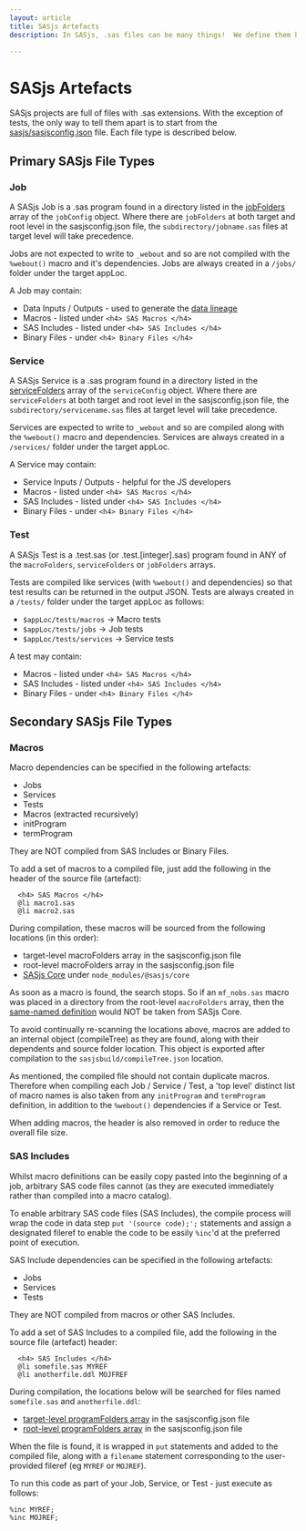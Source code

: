 ```yaml
---
layout: article
title: SASjs Artefacts
description: In SASjs, .sas files can be many things!  We define them here.

---
```


# SASjs Artefacts

SASjs projects are full of files with .sas extensions.  With the exception of tests, the only way to tell them apart is to start from the [sasjs/sasjsconfig.json](/sasjsconfig) file.  Each file type is described below.

## Primary SASjs File Types

### Job

A SASjs Job is a .sas program found in a directory listed in the [jobFolders](https://cli.sasjs.io/sasjsconfig.html#jobConfig_jobFolders) array of the `jobConfig` object.  Where there are `jobFolders` at both target and root level in the sasjsconfig.json file, the `subdirectory/jobname.sas` files at target level will take precedence.

Jobs are not expected to write to `_webout` and so are not compiled with the `%webout()` macro and it's dependencies.  Jobs are always created in a `/jobs/` folder under the target appLoc.

A Job may contain:

* Data Inputs / Outputs - used to generate the [data lineage](/doc/#data-lineage)
* Macros - listed under `<h4> SAS Macros </h4>`
* SAS Includes - listed under `<h4> SAS Includes </h4>`
* Binary Files - under `<h4> Binary Files </h4>`

### Service

A SASjs Service is a .sas program found in a directory listed in the [serviceFolders](https://cli.sasjs.io/sasjsconfig.html#serviceConfig_serviceFolders) array of the `serviceConfig` object.  Where there are `serviceFolders` at both target and root level in the sasjsconfig.json file, the `subdirectory/servicename.sas` files at target level will take precedence.

Services are expected to write to `_webout` and so are compiled along with the `%webout()` macro and dependencies.  Services are always created in a `/services/` folder under the target appLoc.

A Service may contain:

* Service Inputs / Outputs - helpful for the JS developers
* Macros - listed under `<h4> SAS Macros </h4>`
* SAS Includes - listed under `<h4> SAS Includes </h4>`
* Binary Files - under `<h4> Binary Files </h4>`

### Test

A SASjs Test is a .test.sas (or .test.[integer].sas) program found in ANY of the `macroFolders`, `serviceFolders` or `jobFolders` arrays.

Tests are compiled like services (with `%webout()` and dependencies) so that test results can be returned in the output JSON.  Tests are always created in a `/tests/` folder under the target appLoc as follows:

* `$appLoc/tests/macros` -> Macro tests
* `$appLoc/tests/jobs` -> Job tests
* `$appLoc/tests/services` -> Service tests

A test may contain:

* Macros - listed under `<h4> SAS Macros </h4>`
* SAS Includes - listed under `<h4> SAS Includes </h4>`
* Binary Files - under `<h4> Binary Files </h4>`

## Secondary SASjs File Types

### Macros

Macro dependencies can be specified in the following artefacts:

* Jobs
* Services
* Tests
* Macros (extracted recursively)
* initProgram
* termProgram

They are NOT compiled from SAS Includes or Binary Files.

To add a set of macros to a compiled file, just add the following in the header of the source file (artefact):

```
  <h4> SAS Macros </h4>
  @li macro1.sas
  @li macro2.sas
```

During compilation, these macros will be sourced from the following locations (in this order):

* target-level macroFolders array in the sasjsconfig.json file
* root-level macroFolders array in the sasjsconfig.json file
* [SASjs Core](https://core.sasjs.io) under `node_modules/@sasjs/core`

As soon as a macro is found, the search stops.  So if an `mf_nobs.sas` macro was placed in a directory from the root-level `macroFolders` array, then the [same-named definition](https://core.sasjs.io/mf__nobs_8sas.html) would NOT be taken from SASjs Core.

To avoid continually re-scanning the locations above, macros are added to an internal object (compileTree) as they are found, along with their dependents and source folder location.  This object is exported after compilation to the `sasjsbuild/compileTree.json` location.

As mentioned, the compiled file should not contain duplicate macros.  Therefore when compiling each Job / Service / Test, a 'top level' distinct list of macro names is also taken from any `initProgram` and `termProgram` definition, in addition to the `%webout()` dependencies if a Service or Test.

When adding macros, the header is also removed in order to reduce the overall file size.

### SAS Includes

Whilst macro definitions can be easily copy pasted into the beginning of a job, arbitrary SAS code files cannot (as they are executed immediately rather than compiled into a macro catalog).

To enable arbitrary SAS code files (SAS Includes), the compile process will wrap the code in data step `put '(source code);';` statements and assign a designated fileref to enable the code to be easily `%inc`'d at the preferred point of execution.

SAS Include dependencies can be specified in the following artefacts:

* Jobs
* Services
* Tests

They are NOT compiled from macros or other SAS Includes.

To add a set of SAS Includes to a compiled file, add the following in the source file (artefact) header:

```
  <h4> SAS Includes </h4>
  @li somefile.sas MYREF
  @li anotherfile.ddl MOJFREF
```

During compilation, the locations below will be searched for files named `somefile.sas` and `anotherfile.ddl`:

* [target-level programFolders array](https://cli.sasjs.io/sasjsconfig.html#targets_items_anyOf_i0_programFolders) in the sasjsconfig.json file
* [root-level programFolders array](https://cli.sasjs.io/sasjsconfig.html#programFolders) in the sasjsconfig.json file

When the file is found, it is wrapped in `put` statements and added to the compiled file, along with a `filename` statement corresponding to the user-provided fileref (eg `MYREF` or `MOJREF`).

To run this code as part of your Job, Service, or Test - just execute as follows:

```sas
%inc MYREF;
%inc MOJREF;
```




